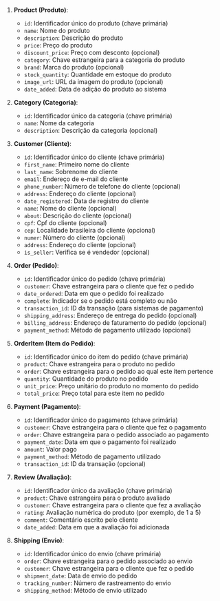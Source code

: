 1. **Product (Produto)**:
   - `id`: Identificador único do produto (chave primária)
   - `name`: Nome do produto
   - `description`: Descrição do produto
   - `price`: Preço do produto
   - `discount_price`: Preço com desconto (opcional)
   - `category`: Chave estrangeira para a categoria do produto
   - `brand`: Marca do produto (opcional)
   - `stock_quantity`: Quantidade em estoque do produto
   - `image_url`: URL da imagem do produto (opcional)
   - `date_added`: Data de adição do produto ao sistema

2. **Category (Categoria)**:
   - `id`: Identificador único da categoria (chave primária)
   - `name`: Nome da categoria
   - `description`: Descrição da categoria (opcional)

3. **Customer (Cliente)**:
   - `id`: Identificador único do cliente (chave primária)
   - `first_name`: Primeiro nome do cliente
   - `last_name`: Sobrenome do cliente
   - `email`: Endereço de e-mail do cliente
   - `phone_number`: Número de telefone do cliente (opcional)
   - `address`: Endereço do cliente (opcional)
   - `date_registered`: Data de registro do cliente
   - `name`: Nome do cliente (opcional)
   - `about`: Descrição do cliente (opcional)
   - `cpf`: Cpf do cliente (opcional)
   - `cep`: Localidade brasileira do cliente (opcional)
   - `numer`: Número do cliente (opcional)
   - `address`: Endereço do cliente (opcional)
   - `is_seller`: Verifica se é vendedor (opcional) 

4. **Order (Pedido)**:
   - `id`: Identificador único do pedido (chave primária)
   - `customer`: Chave estrangeira para o cliente que fez o pedido
   - `date_ordered`: Data em que o pedido foi realizado
   - `complete`: Indicador se o pedido está completo ou não
   - `transaction_id`: ID da transação (para sistemas de pagamento)
   - `shipping_address`: Endereço de entrega do pedido (opcional)
   - `billing_address`: Endereço de faturamento do pedido (opcional)
   - `payment_method`: Método de pagamento utilizado (opcional)

5. **OrderItem (Item do Pedido)**:
   - `id`: Identificador único do item do pedido (chave primária)
   - `product`: Chave estrangeira para o produto no pedido
   - `order`: Chave estrangeira para o pedido ao qual este item pertence
   - `quantity`: Quantidade do produto no pedido
   - `unit_price`: Preço unitário do produto no momento do pedido
   - `total_price`: Preço total para este item no pedido

6. **Payment (Pagamento)**:
   - `id`: Identificador único do pagamento (chave primária)
   - `customer`: Chave estrangeira para o cliente que fez o pagamento
   - `order`: Chave estrangeira para o pedido associado ao pagamento
   - `payment_date`: Data em que o pagamento foi realizado
   - `amount`: Valor pago
   - `payment_method`: Método de pagamento utilizado
   - `transaction_id`: ID da transação (opcional)

7. **Review (Avaliação)**:
   - `id`: Identificador único da avaliação (chave primária)
   - `product`: Chave estrangeira para o produto avaliado
   - `customer`: Chave estrangeira para o cliente que fez a avaliação
   - `rating`: Avaliação numérica do produto (por exemplo, de 1 a 5)
   - `comment`: Comentário escrito pelo cliente
   - `date_added`: Data em que a avaliação foi adicionada

8. **Shipping (Envio)**:
   - `id`: Identificador único do envio (chave primária)
   - `order`: Chave estrangeira para o pedido associado ao envio
   - `customer`: Chave estrangeira para o cliente que fez o pedido
   - `shipment_date`: Data de envio do pedido
   - `tracking_number`: Número de rastreamento do envio
   - `shipping_method`: Método de envio utilizado